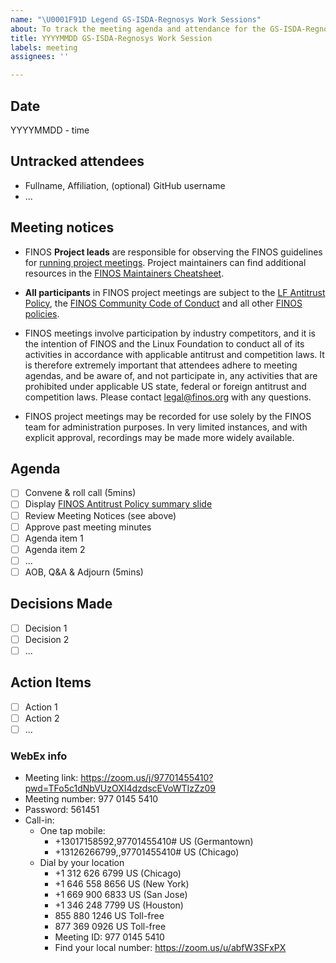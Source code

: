 ```yaml
---
name: "\U0001F91D Legend GS-ISDA-Regnosys Work Sessions"
about: To track the meeting agenda and attendance for the GS-ISDA-Regnosys Work Sessions.
title: YYYYMMDD GS-ISDA-Regnosys Work Session
labels: meeting
assignees: ''

---
```


## Date
YYYYMMDD - time

## Untracked attendees
- Fullname, Affiliation, (optional) GitHub username
- ...

## Meeting notices
- FINOS **Project leads** are responsible for observing the FINOS guidelines for [running project meetings](https://github.com/finos/community/blob/master/governance/Meeting-Procedures.md#run-the-meeting). Project maintainers can find additional resources in the [FINOS Maintainers Cheatsheet](https://odp.finos.org/docs/finos-maintainers-cheatsheet/).

- **All participants** in FINOS project meetings are subject to the [LF Antitrust Policy](https://www.linuxfoundation.org/antitrust-policy/), the [FINOS Community Code of Conduct](https://github.com/finos/community/blob/master/governance/Code-of-Conduct.md) and all other [FINOS policies](https://github.com/finos/community/tree/master/governance#policies). 

- FINOS meetings involve participation by industry competitors, and it is the intention of FINOS and the Linux Foundation to conduct all of its activities in accordance with applicable antitrust and competition laws. It is therefore extremely important that attendees adhere to meeting agendas, and be aware of, and not participate in, any activities that are prohibited under applicable US state, federal or foreign antitrust and competition laws. Please contact legal@finos.org with any questions.

- FINOS project meetings may be recorded for use solely by the FINOS team for administration purposes. In very limited instances, and with explicit approval, recordings may be made more widely available.

## Agenda
- [ ] Convene & roll call (5mins)
- [ ] Display [FINOS Antitrust Policy summary slide](https://github.com/finos/community/blob/master/governance/Compliance-Slides/Antitrust-Compliance-Slide.pdf) 
- [ ] Review Meeting Notices (see above)
- [ ] Approve past meeting minutes
- [ ] Agenda item 1
- [ ] Agenda item 2
- [ ] ...
- [ ] AOB, Q&A & Adjourn (5mins)

## Decisions Made
- [ ] Decision 1
- [ ] Decision 2
- [ ] ...

## Action Items
- [ ] Action 1
- [ ] Action 2
- [ ] ...

### WebEx info
- Meeting link: https://zoom.us/j/97701455410?pwd=TFo5c1dNbVUzOXI4dzdscEVoWTIzZz09
- Meeting number: 977 0145 5410
- Password: 561451
- Call-in: 
    - One tap mobile: 
        - +13017158592,97701455410# US (Germantown)
        - +13126266799,,97701455410# US (Chicago)
    - Dial by your location
        - +1 312 626 6799 US (Chicago)
        - +1 646 558 8656 US (New York)
        - +1 669 900 6833 US (San Jose)
        - +1 346 248 7799 US (Houston)
        - 855 880 1246 US Toll-free
        - 877 369 0926 US Toll-free
        - Meeting ID: 977 0145 5410
        - Find your local number: https://zoom.us/u/abfW3SFxPX
